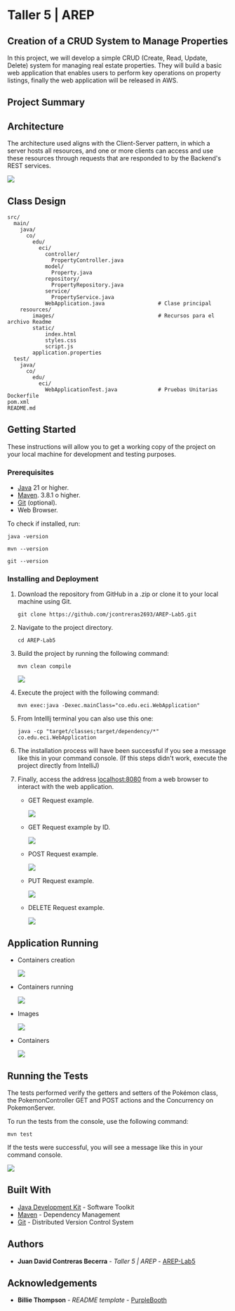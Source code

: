 # Taller 5 | AREP

## Creation of a CRUD System to Manage Properties

In this project, we will develop a simple CRUD (Create, Read, Update, Delete) system for managing real estate properties. They will build a basic web application that enables users to perform key operations on property listings, finally the web application will be released in AWS.

## Project Summary

## Architecture

The architecture used aligns with the Client-Server pattern, in which a server hosts all resources, and one or more clients can access and use these resources through requests that are responded to by the Backend's REST services.

![](src/main/resources/images/architecture.png)

## Class Design

```
src/
  main/
    java/
      co/
        edu/
          eci/
            controller/
              PropertyController.java
            model/
              Property.java
            repository/
              PropertyRepository.java
            service/
              PropertyService.java
            WebApplication.java                 # Clase principal
    resources/
        images/                                 # Recursos para el archivo Readme
        static/            
            index.html
            styles.css
            script.js
        application.properties
  test/
    java/
      co/
        edu/
          eci/
            WebApplicationTest.java             # Pruebas Unitarias
Dockerfile
pom.xml
README.md
```

## Getting Started

These instructions will allow you to get a working copy of the project on your local machine for development and testing purposes.

### Prerequisites

- [Java](https://www.oracle.com/co/java/technologies/downloads/) 21 or higher.
- [Maven](https://maven.apache.org/download.cgi). 3.8.1 o higher.
- [Git](https://git-scm.com/downloads) (optional).
- Web Browser.

To check if installed, run:

```
java -version
```
```
mvn --version
```
```
git --version
```

### Installing and Deployment

1. Download the repository from GitHub in a .zip or clone it to your local machine using Git.

    ```
    git clone https://github.com/jcontreras2693/AREP-Lab5.git
    ```
   
2. Navigate to the project directory.

    ```
    cd AREP-Lab5
    ```
   
3. Build the project by running the following command:

    ```
    mvn clean compile
    ```

   ![](src/main/resources/images/succes.png)

4. Execute the project with the following command:

    ```
    mvn exec:java -Dexec.mainClass="co.edu.eci.WebApplication"
    ```

5. From IntellIj terminal you can also use this one:

    ```
    java -cp "target/classes;target/dependency/*" co.edu.eci.WebApplication
    ```

6. The installation process will have been successful if you see a message like this in your command console. (If this steps didn't work, execute the project directly from IntelliJ)


7. Finally, access the address [localhost:8080](http://localhost:8080/) from a web browser to interact with the web application.

   - GET Request example.

       ![](src/main/resources/images/get.png)

   - GET Request example by ID.

     ![](src/main/resources/images/getid.png)

   - POST Request example.

       ![](src/main/resources/images/post.png)

   - PUT Request example.

     ![](src/main/resources/images/put.png)

   - DELETE Request example.

       ![](src/main/resources/images/delete.png)

## Application Running

- Containers creation

  ![](src/main/resources/images/container-creation.png)

- Containers running

    ![](src/main/resources/images/docker.png)

- Images

  ![](src/main/resources/images/docker-images.png)

- Containers

  ![](src/main/resources/images/docker-containers.png)

## Running the Tests

The tests performed verify the getters and setters of the Pokémon class, the PokemonController GET and POST actions and the Concurrency on PokemonServer.

To run the tests from the console, use the following command:

```
mvn test
```

If the tests were successful, you will see a message like this in your command console.

![](src/main/resources/images/tests.png)

## Built With

* [Java Development Kit](https://www.oracle.com/co/java/technologies/downloads/) - Software Toolkit
* [Maven](https://maven.apache.org/) - Dependency Management
* [Git](https://git-scm.com/) - Distributed Version Control System

## Authors

* **Juan David Contreras Becerra** - *Taller 5 | AREP* - [AREP-Lab5](https://github.com/jcontreras2693/AREP-Lab5.git)

## Acknowledgements

* **Billie Thompson** - *README template* - [PurpleBooth](https://github.com/PurpleBooth)
